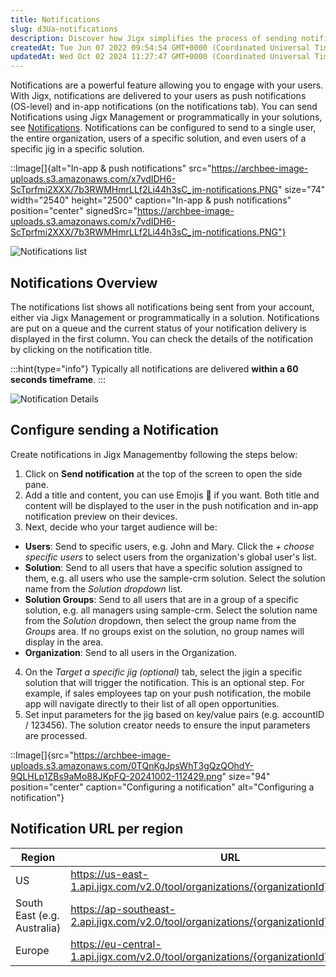 ```yaml
---
title: Notifications
slug: d3Ua-notifications
description: Discover how Jigx simplifies the process of sending notifications through push or in-app notifications. With the flexibility to send notifications via JigxManagement or programmatically, easily reach specific users, organizations, or tailored audiences. C
createdAt: Tue Jun 07 2022 09:54:54 GMT+0000 (Coordinated Universal Time)
updatedAt: Wed Oct 02 2024 11:27:47 GMT+0000 (Coordinated Universal Time)
---
```


Notifications are a powerful feature allowing you to engage with your users. With Jigx, notifications are delivered to your users as push notifications (OS-level) and in-app notifications (on the notifications tab). You can send Notifications using Jigx Management or programmatically in your solutions, see [Notifications](<./../Building Apps with Jigx/Additional functionality/Notifications.md>). Notifications can be configured to send to a single user, the entire organization, users of a specific solution, and even users of a specific jig in a specific solution.

::Image[]{alt="In-app & push notifications" src="https://archbee-image-uploads.s3.amazonaws.com/x7vdIDH6-ScTprfmi2XXX/7b3RWMHmrLLf2Li44h3sC_jm-notifications.PNG" size="74" width="2540" height="2500" caption="In-app & push notifications" position="center" signedSrc="https://archbee-image-uploads.s3.amazonaws.com/x7vdIDH6-ScTprfmi2XXX/7b3RWMHmrLLf2Li44h3sC_jm-notifications.PNG"}

![Notifications list](https://archbee-image-uploads.s3.amazonaws.com/x7vdIDH6-ScTprfmi2XXX/sy-ULx52L4IPdaraUQSkz_jm-notiflistl.png "Notifications list")

## Notifications Overview

The notifications list shows all notifications being sent from your account, either via Jigx Management or programmatically in a solution. Notifications are put on a queue and the current status of your notification delivery is displayed in the first column. You can check the details of the notification by clicking on the notification title.

:::hint{type="info"}
Typically all notifications are delivered **within a 60 seconds timeframe**.
:::

![Notification Details](https://archbee-image-uploads.s3.amazonaws.com/x7vdIDH6-ScTprfmi2XXX/gAXoIGhFvg8bMwCJcNKxm_jm-notifyeditl.png "Notification Details")

## Configure sending a Notification

Create notifications in Jigx Managementby following the steps below:

1. Click on **Send notification** at the top of the screen to open the side pane.
2. Add a title and content, you can use Emojis 🎉 if you want. Both title and content will be displayed to the user in the push notification and in-app notification preview on their devices.
3. Next, decide who your target audience will be:

- **Users**: Send to specific users, e.g. John and Mary. Click the *+ choose specific users* to select users from the organization's global user's list.
- **Solution**: Send to all users that have a specific solution assigned to them, e.g. all users who use the sample-crm solution. Select the solution name from the *Solution dropdown* list.
- **Solution Groups**: Send to all users that are in a group of a specific solution, e.g. all managers using sample-crm. Select the solution name from the *Solution* dropdown, then select the group name from the *Groups* area. If no groups exist on the solution, no group names will display in the area.
- **Organization**: Send to all users in the Organization.

4. On the *Target a specific jig (optional)* tab, select the jigin a specific solution that will trigger the notification. This is an optional step. For example, if sales employees tap on your push notification, the mobile app will navigate directly to their list of all open opportunities.
5. Set input parameters for the jig based on key/value pairs (e.g. accountID / 123456). The solution creator needs to ensure the input parameters are processed.

::Image[]{src="https://archbee-image-uploads.s3.amazonaws.com/0TQnKgJpsWhT3gQzQOhdY-9QLHLp1ZBs9aMo88JKpFQ-20241002-112429.png" size="94" position="center" caption="Configuring a notification" alt="Configuring a notification"}

## Notification URL per region

| **Region**                  | **URL**                                                                                                                                                                                                               |
| --------------------------- | --------------------------------------------------------------------------------------------------------------------------------------------------------------------------------------------------------------------- |
| US                          | <a href="https://us-east-1.api.jigx.com/v2.0/tool/organizations/{organizationId}/notifications" target="_blank"> https\://us-east-1.api.jigx.com/v2.0/tool/organizations/\{organizationId}/notifications</a>          |
| South East (e.g. Australia) | <a href="https://ap-southeast-2.api.jigx.com/v2.0/tool/organizations/{organizationId}/notifications" target="_blank">https\://ap-southeast-2.api.jigx.com/v2.0/tool/organizations/\{organizationId}/notifications</a> |
| Europe                      | <a href="https://eu-central-1.api.jigx.com/v2.0/tool/organizations/{organizationId}/notifications" target="_blank">https\://eu-central-1.api.jigx.com/v2.0/tool/organizations/\{organizationId}/notifications</a>     |

